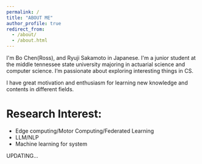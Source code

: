 ```yaml
---
permalink: /
title: "ABOUT ME"
author_profile: true
redirect_from: 
  - /about/
  - /about.html
---
```

I'm Bo Chen(Ross), and Ryuji Sakamoto in Japanese. I'm a junior student at the middle tennessee state university majoring in actuarial science and computer science. I‘m passionate about exploring interesting things in CS.

I have great motivation and enthusiasm for learning new knowledge and contents in different fields.

# Research Interest:
- Edge computing/Motor Computing/Federated Learning
- LLM/NLP
- Machine learning for system



UPDATING...
